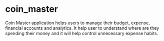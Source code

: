 # coin_master

Coin Master application helps users to manage their budget, expense, financial accounts and analytics.
It help user to understand where are they spending their money and it will help control
unnecessary expense habits.